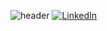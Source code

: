 ![header](https://capsule-render.vercel.app/api?type=waving&color=auto&height=300&section=header&text=Hey,%20I'm%20Kade!&fontSize=90&animation=twinkling)
<i class="fa-brands fa-linkedin"></i>
<a href="https://www.linkedin.com/in/kade-illian/">![LinkedIn](https://img.shields.io/badge/linkedin-%230077B5.svg?style=for-the-badge&logo=linkedin&logoColor=white)</a>
<!---
kadeillian21/kadeillian21 is a ✨ special ✨ repository because its `README.md` (this file) appears on your GitHub profile.
You can click the Preview link to take a look at your changes.
--->
